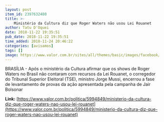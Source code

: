 ```yaml
---
layout: post
item_id: 2397632480
title: >-
    Ministério da Cultura diz que Roger Waters não usou Lei Rouanet
author: Tatu D'Oquei
date: 2018-11-22 19:35:51
pub_date: 2018-11-22 19:35:51
time_added: 2018-11-24 20:46:22
categories: [avisamos]
tags: []
image: https://www.valor.com.br/sites/all/themes/basic/images/facebook/valor-big.jpg
---
```


BRASÍLIA - Após o ministério da Cultura afirmar que os shows de Roger Waters no Brasil não contaram com recursos da Lei Rouanet, o corregedor do Tribunal Superior Eleitoral (TSE), ministro Jorge Mussi, encerrou a fase de levantamento de provas da ação apresentada pela campanha de Jair Bolsonar

**Link:** [https://www.valor.com.br/politica/5994849/ministerio-da-cultura-diz-que-roger-waters-nao-usou-lei-rouanet](https://www.valor.com.br/politica/5994849/ministerio-da-cultura-diz-que-roger-waters-nao-usou-lei-rouanet)

